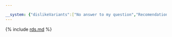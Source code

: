 ```yaml
---

__system: {"dislikeVariants":["No answer to my question","Recomendations didn't help","The content doesn't match title","Other"]}
---
```

{% include [rds.md](../../_includes/tutorials/rds.md) %}
